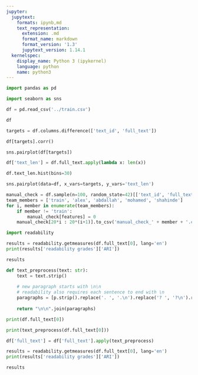 ```yaml
---
jupyter:
  jupytext:
    formats: ipynb,md
    text_representation:
      extension: .md
      format_name: markdown
      format_version: '1.3'
      jupytext_version: 1.14.1
  kernelspec:
    display_name: Python 3 (ipykernel)
    language: python
    name: python3
---
```


```python
import pandas as pd
```

```python
import seaborn as sns
```

```python
df = pd.read_csv('../train.csv')
```

```python
df
```

```python
targets = df.columns.difference(['text_id', 'full_text'])
```

```python
df[targets].corr()
```

```python
sns.pairplot(df[targets])
```

```python
df['text_len'] = df.full_text.apply(lambda x: len(x))
```

```python
df.text_len.hist(bins=30)
```

```python
sns.pairplot(data=df, x_vars=targets, y_vars='text_len')
```

```python
manual_check = df.sample(n=100, random_state=42)[['text_id', 'full_text'] + features.to_list()].copy()
team_members = ['train', 'alex', 'abdallah', 'mohamed', 'shahinde']
for i, member in enumerate(team_members):
    if member != 'train':
        manual_check[features] = 0
    manual_check[20*i : 20*(i+1)].to_csv('manual_check_' + member + '.csv')
```

```python
import readability
```

```python
results = readability.getmeasures(df.full_text[0], lang='en')
print(results['readability grades']['ARI'])
```

```python
results
```

```python
def text_preprocess(text: str):
    text = text.strip()
    
    # new paragraph starts with \n\n
    # readability also requires each sentence to end with \n
    paragraphs = [p.strip().replace('. ', '.\n').replace('? ', '?\n').replace('! ', '!\n') for p in text.split('\n\n')]
    
    return "\n\n".join(paragraphs)
```

```python
print(df.full_text[0])
```

```python
print(text_preprocess(df.full_text[0]))
```

```python
df['full_text'] = df['full_text'].apply(text_preprocess)
```

```python
results = readability.getmeasures(df.full_text[0], lang='en')
print(results['readability grades']['ARI'])
```

```python
results
```

```python

```
